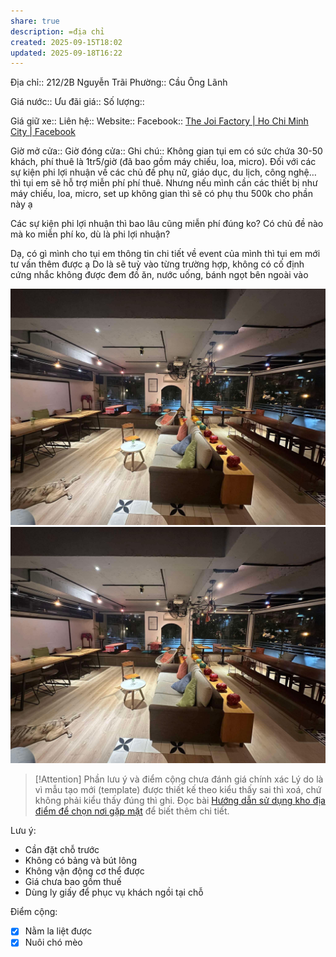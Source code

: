 ```yaml
---
share: true
description: =địa chỉ
created: 2025-09-15T18:02
updated: 2025-09-18T16:22
---
```

Địa chỉ:: 212/2B Nguyễn Trãi
Phường:: Cầu Ông Lãnh

Giá nước:: 
Ưu đãi giá:: 
Số lượng:: 
 
Giá giữ xe:: 
Liên hệ::
Website::
Facebook:: [The Joi Factory \| Ho Chi Minh City \| Facebook](https://www.facebook.com/thejoifactory/)

Giờ mở cửa::
Giờ đóng cửa::
Ghi chú:: Không gian tụi em có sức chứa 30-50 khách, phí thuê là 1tr5/giờ (đã bao gồm máy chiếu, loa, micro). Đối với các sự kiện phi lợi nhuận về các chủ đề phụ nữ, giáo dục, du lịch, công nghệ… thì tụi em sẽ hỗ trợ miễn phí phí thuê. Nhưng nếu mình cần các thiết bị như máy chiếu, loa, micro, set up không gian thì sẽ có phụ thu 500k cho phần này ạ

Các sự kiện phi lợi nhuận thì bao lâu cũng miễn phí đúng ko?
Có chủ đề nào mà ko miễn phí ko, dù là phi lợi nhuận?

Dạ, có gì mình cho tụi em thông tin chi tiết về event của mình thì tụi em mới tư vấn thêm được ạ
Do là sẽ tuỳ vào từng trường hợp, không có cố định cứng nhắc
không được đem đồ ăn, nước uống, bánh ngọt bên ngoài vào


![Pasted image 20250918123513.png](../../../../../../attachments/Pasted%20image%2020250918123513.png)
![Pasted image 20250918123738.png](../../../../../../attachments/Pasted%20image%2020250918123738.png)

> [!Attention] Phần lưu ý và điểm cộng chưa đánh giá chính xác
> Lý do là vì mẫu tạo mới (template) được thiết kế theo kiểu thấy sai thì xoá, chứ không phải kiểu thấy đúng thì ghi.  Đọc bài [Hướng dẫn sử dụng kho địa điểm để chọn nơi gặp mặt](../../index.md) để biết thêm chi tiết.

Lưu ý:
- Cần đặt chỗ trước
- Không có bảng và bút lông
- Không vận động cơ thể được
- Giá chưa bao gồm thuế
- Dùng ly giấy để phục vụ khách ngồi tại chỗ

Điểm cộng:
- [x] Nằm la liệt được
- [x] Nuôi chó mèo
